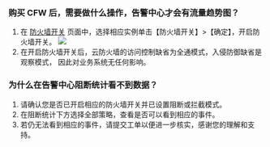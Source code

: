 ### 购买 CFW 后，需要做什么操作，告警中心才会有流量趋势图？
1. 在 [防火墙开关](https://console.cloud.tencent.com/cfw/switch) 页面中，选择相应实例单击【防火墙开关】>【确定】，开启防火墙开关。
![](https://main.qcloudimg.com/raw/a5bd5567e9b207ef472126f9184198f2.png)
2. 在开启防火墙开关后，云防火墙的访问控制缺省为全通模式，入侵防御缺省是观察模式， 因此对业务系统无任何影响。

### 为什么在告警中心阻断统计看不到数据？
1. 请确认您是否已开启相应的防火墙开关并已设置阻断或拦截模式。
2. 在阻断统计下方选择全部策略，查看是否可以看到相应的事件。
3. 若仍无法看到相应的事件，请提交工单以便进一步核实，感谢您的理解和支持。
